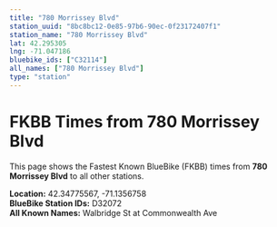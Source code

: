 ```yaml
---
title: "780 Morrissey Blvd"
station_uuid: "8bc8bc12-0e85-97b6-90ec-0f23172407f1"
station_name: "780 Morrissey Blvd"
lat: 42.295305
lng: -71.047186
bluebike_ids: ["C32114"]
all_names: ["780 Morrissey Blvd"]
type: "station"
---
```


# FKBB Times from 780 Morrissey Blvd

This page shows the Fastest Known BlueBike (FKBB) times from **780 Morrissey Blvd** to all other stations.

**Location:** 42.34775567, -71.1356758  
**BlueBike Station IDs:** D32072  
**All Known Names:** Walbridge St at Commonwealth Ave

